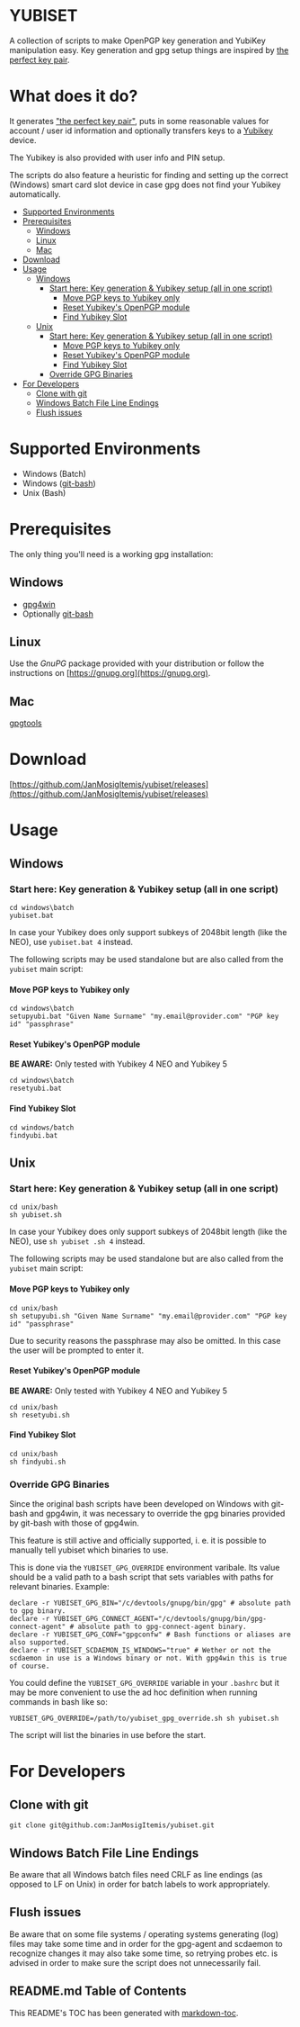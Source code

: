 # YUBISET  
A collection of scripts to make OpenPGP key generation and YubiKey manipulation easy. Key generation and gpg setup things are inspired by [the perfect key pair](https://blog.eleven-labs.com/en/openpgp-almost-perfect-key-pair-part-1).

# What does it do?
It generates ["the perfect key pair"](https://blog.eleven-labs.com/en/openpgp-almost-perfect-key-pair-part-1), puts in some reasonable values for account / user id information and optionally transfers keys to a [Yubikey](www.yubico.com) device.

The Yubikey is also provided with user info and PIN setup.

The scripts do also feature a heuristic for finding and setting up the correct (Windows) smart card slot device in case gpg does not find your Yubikey automatically.

- [Supported Environments](#supported-environments)
- [Prerequisites](#prerequisites)
  * [Windows](#windows)
  * [Linux](#linux)
  * [Mac](#mac)
- [Download](#download)
- [Usage](#usage)
  * [Windows](#windows-1)
    + [Start here: Key generation & Yubikey setup (all in one script)](#start-here-key-generation--yubikey-setup-all-in-one-script)
      - [Move PGP keys to Yubikey only](#move-pgp-keys-to-yubikey-only)
      - [Reset Yubikey's OpenPGP module](#reset-yubikeys-openpgp-module)
      - [Find Yubikey Slot](#find-yubikey-slot)
  * [Unix](#unix)
    + [Start here: Key generation & Yubikey setup (all in one script)](#start-here-key-generation--yubikey-setup-all-in-one-script-1)
      - [Move PGP keys to Yubikey only](#move-pgp-keys-to-yubikey-only-1)
      - [Reset Yubikey's OpenPGP module](#reset-yubikeys-openpgp-module-1)
      - [Find Yubikey Slot](#find-yubikey-slot-1)
    + [Override GPG Binaries](#override-gpg-binaries)
- [For Developers](#for-developers)
  * [Clone with git](#clone-with-git)
  * [Windows Batch File Line Endings](#windows-batch-file-line-endings)
  * [Flush issues](#flush-issues)


# Supported Environments
* Windows (Batch)
* Windows ([git-bash](https://gitforwindows.org))
* Unix (Bash)

# Prerequisites  
The only thing you'll need is a working gpg installation:

## Windows  
* [gpg4win](https://www.gpg4win.org)
* Optionally [git-bash](https://gitforwindows.org)

## Linux  
Use the *GnuPG* package provided with your distribution or follow the instructions on [https://gnupg.org](https://gnupg.org).

## Mac  
[gpgtools](https://gpgtools.org)

# Download
[https://github.com/JanMosigItemis/yubiset/releases](https://github.com/JanMosigItemis/yubiset/releases)

# Usage

## Windows

### Start here: Key generation & Yubikey setup (all in one script)
```
cd windows\batch
yubiset.bat
```
In case your Yubikey does only support subkeys of 2048bit length (like the NEO), use `yubiset.bat 4` instead.

The following scripts may be used standalone but are also called from the `yubiset` main script:
#### Move PGP keys to Yubikey only
```
cd windows\batch
setupyubi.bat "Given Name Surname" "my.email@provider.com" "PGP key id" "passphrase"
```

#### Reset Yubikey's OpenPGP module
**BE AWARE:** Only tested with Yubikey 4 NEO and Yubikey 5
```
cd windows\batch
resetyubi.bat
```

#### Find Yubikey Slot
```
cd windows/batch
findyubi.bat
```

## Unix

### Start here: Key generation & Yubikey setup (all in one script)
```
cd unix/bash
sh yubiset.sh
```
In case your Yubikey does only support subkeys of 2048bit length (like the NEO), use `sh yubiset .sh 4` instead.

The following scripts may be used standalone but are also called from the `yubiset` main script:
#### Move PGP keys to Yubikey only
```
cd unix/bash
sh setupyubi.sh "Given Name Surname" "my.email@provider.com" "PGP key id" "passphrase"
```
Due to security reasons the passphrase may also be omitted. In this case the user will be prompted to enter it.

#### Reset Yubikey's OpenPGP module
**BE AWARE:** Only tested with Yubikey 4 NEO and Yubikey 5
```
cd unix/bash
sh resetyubi.sh
```

#### Find Yubikey Slot
```
cd unix/bash
sh findyubi.sh
```

### Override GPG Binaries
Since the original bash scripts have been developed on Windows with git-bash and gpg4win, it was necessary to override the gpg binaries provided by git-bash with those of gpg4win.

This feature is still active and officially supported, i. e. it is possible to manually tell yubiset which binaries to use.

This is done via the `YUBISET_GPG_OVERRIDE` environment varibale. Its value should be a valid path to a bash script that sets variables with paths for relevant binaries. Example:
```
declare -r YUBISET_GPG_BIN="/c/devtools/gnupg/bin/gpg" # absolute path to gpg binary.
declare -r YUBISET_GPG_CONNECT_AGENT="/c/devtools/gnupg/bin/gpg-connect-agent" # absolute path to gpg-connect-agent binary.
declare -r YUBISET_GPG_CONF="gpgconfw" # Bash functions or aliases are also supported.
declare -r YUBISET_SCDAEMON_IS_WINDOWS="true" # Wether or not the scdaemon in use is a Windows binary or not. With gpg4win this is true of course.
```
You could define the `YUBISET_GPG_OVERRIDE` variable in your `.bashrc` but it may be more convenient to use the ad hoc definition when running commands in bash like so:
```
YUBISET_GPG_OVERRIDE=/path/to/yubiset_gpg_override.sh sh yubiset.sh
```
The script will list the binaries in use before the start.

# For Developers
## Clone with git  
```
git clone git@github.com:JanMosigItemis/yubiset.git
```
## Windows Batch File Line Endings
Be aware that all Windows batch files need CRLF as line endings (as opposed to LF on Unix) in order for batch labels to work appropriately.

## Flush issues
Be aware that on some file systems / operating systems generating (log) files may take some time and in order for the gpg-agent and scdaemon to recognize changes it may also take some time, so retrying probes etc. is advised in order to make sure the script does not unnecessarily fail.

## README.md Table of Contents
This README's TOC has been generated with [markdown-toc](https://github.com/jonschlinkert/markdown-toc).
